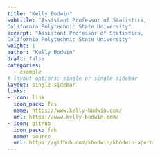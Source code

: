 ```yaml
---
title: "Kelly Bodwin"
subtitle: "Assistant Professor of Statistics,
California Polytechnic State University"
excerpt: "Assistant Professor of Statistics,
California Polytechnic State University"
weight: 1
author: "Kelly Bodwin"
draft: false
categories:
  - example
# layout options: single or single-sidebar
layout: single-sidebar
links:
- icon: link
  icon_pack: fas
  name: https://www.kelly-bodwin.com/
  url: https://www.kelly-bodwin.com/
- icon: github
  icon_pack: fab
  name: source
  url: https://github.com/kbodwin/kbodwin-apero
---
```


